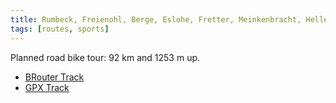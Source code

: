 ```yaml
---
title: Rumbeck, Freienohl, Berge, Eslohe, Fretter, Meinkenbracht, Hellefeld
tags: [routes, sports]
---
```

Planned road bike tour: 92 km and 1253 m up. 

- [BRouter Track](http://brouter.de/brouter-web/#map=12/51.2962/8.1371/standard,terrarium-hillshading,route-quality&lonlats=8.106837,51.386031;8.106837,51.386031;8.166876,51.398297;8.17606,51.28908;8.151212,51.256114;8.151426,51.253857;8.185415,51.263206;8.209963,51.250796;8.158035,51.199109;8.056068,51.195487;8.084061,51.281788;8.071874,51.310328;8.083879,51.341008;8.069969,51.354625;8.106196,51.386192&profile=fastbike-lowtraffic)
- [GPX Track](/assets/2022-06-28-Rumbeck-Freienohl-Berge-Eslohe-Fretter-Meinkenbracht-Hellefeld-92km.gpx)